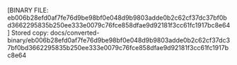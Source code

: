 [BINARY FILE: eb006b28efd0af7fe76d9be98bf0e048d9b9803adde0b2c62cf37dc37bf0bd3662295835b250ee333e0079c76fce858dfae9d92181f3cc61fc1917bc8e64]
Stored copy: docs/converted-binary/eb006b28efd0af7fe76d9be98bf0e048d9b9803adde0b2c62cf37dc37bf0bd3662295835b250ee333e0079c76fce858dfae9d92181f3cc61fc1917bc8e64
